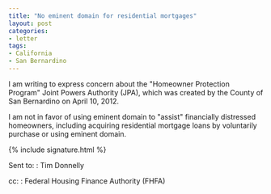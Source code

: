 ```yaml
---
title: "No eminent domain for residential mortgages"
layout: post
categories:
- letter
tags:
- California
- San Bernardino
---
```


I am writing to express concern about the "Homeowner Protection Program" Joint Powers Authority (JPA), which was created by the County of San Bernardino on April 10, 2012.

I am not in favor of using eminent domain to "assist" financially distressed homeowners, including acquiring residential mortgage loans by voluntarily purchase or using eminent domain.

{% include signature.html %}

Sent to:
: Tim Donnelly

cc:
: Federal Housing Finance Authority (FHFA)

